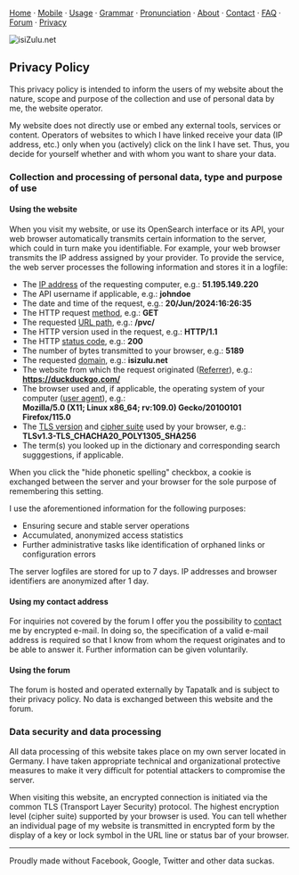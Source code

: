 [Home](https://isizulu.net/) · [Mobile](https://isizulu.net/m/) · [Usage](https://isizulu.net/usage/) · [Grammar](https://isizulu.net/grammar/) · [Pronunciation](https://isizulu.net/p11n/) · [About](https://isizulu.net/about/) · [Contact](https://isizulu.net/contact/) · [FAQ](https://isizulu.net/faq/) · [Forum](https://isizulu.net/forum/) · [Privacy](https://isizulu.net/pvc/)

![isiZulu.net](/gfx/izn.png)

Privacy Policy
--------------

This privacy policy is intended to inform the users of my website about the nature, scope and purpose of the collection and use of personal data by me, the website operator.

My website does not directly use or embed any external tools, services or content. Operators of websites to which I have linked receive your data (IP address, etc.) only when you (actively) click on the link I have set. Thus, you decide for yourself whether and with whom you want to share your data.

### Collection and processing of personal data, type and purpose of use

#### Using the website

When you visit my website, or use its OpenSearch interface or its API, your web browser automatically transmits certain information to the server, which could in turn make you identifiable. For example, your web browser transmits the IP address assigned by your provider. To provide the service, the web server processes the following information and stores it in a logfile:

* The [IP address](https://en.wikipedia.org/wiki/IP_address) of the requesting computer, e.g.: **51.195.149.220**
* The API username if applicable, e.g.: **johndoe**
* The date and time of the request, e.g.: **20/Jun/2024:16:26:35**
* The HTTP request [method](https://en.wikipedia.org/wiki/Hypertext_Transfer_Protocol#Request_methods), e.g.: **GET**
* The requested [URL path](https://en.wikipedia.org/wiki/URL#Syntax), e.g.: **/pvc/**
* The HTTP version used in the request, e.g.: **HTTP/1.1**
* The HTTP [status code](https://en.wikipedia.org/wiki/Hypertext_Transfer_Protocol#Status_codes), e.g.: **200**
* The number of bytes transmitted to your browser, e.g.: **5189**
* The requested [domain](https://en.wikipedia.org/wiki/Domain_name), e.g.: **isizulu.net**
* The website from which the request originated ([Referrer](https://en.wikipedia.org/wiki/HTTP_referer)), e.g.: **https://duckduckgo.com/**
* The browser used and, if applicable, the operating system of your computer ([user agent](https://en.wikipedia.org/wiki/User_agent)), e.g.:  
    **Mozilla/5.0 (X11; Linux x86\_64; rv:109.0) Gecko/20100101 Firefox/115.0**
* The [TLS version](https://en.wikipedia.org/wiki/Transport_Layer_Security) and [cipher suite](https://en.wikipedia.org/wiki/Cipher_suite) used by your browser, e.g.:  
    **TLSv1.3-TLS\_CHACHA20\_POLY1305\_SHA256**
* The term(s) you looked up in the dictionary and corresponding search sugggestions, if applicable.

When you click the "hide phonetic spelling" checkbox, a cookie is exchanged between the server and your browser for the sole purpose of remembering this setting.

I use the aforementioned information for the following purposes:

* Ensuring secure and stable server operations
* Accumulated, anonymized access statistics
* Further administrative tasks like identification of orphaned links or configuration errors

The server logfiles are stored for up to 7 days. IP addresses and browser identifiers are anonymized after 1 day.

#### Using my contact address

For inquiries not covered by the forum I offer you the possibility to [contact](https://isizulu.net/contact/) me by encrypted e-mail. In doing so, the specification of a valid e-mail address is required so that I know from whom the request originates and to be able to answer it. Further information can be given voluntarily.

#### Using the forum

The forum is hosted and operated externally by Tapatalk and is subject to their privacy policy. No data is exchanged between this website and the forum.

### Data security and data processing

All data processing of this website takes place on my own server located in Germany. I have taken appropriate technical and organizational protective measures to make it very difficult for potential attackers to compromise the server.

When visiting this website, an encrypted connection is initiated via the common TLS (Transport Layer Security) protocol. The highest encryption level (cipher suite) supported by your browser is used. You can tell whether an individual page of my website is transmitted in encrypted form by the display of a key or lock symbol in the URL line or status bar of your browser.

* * *

Proudly made without Facebook, Google, Twitter and other data suckas.